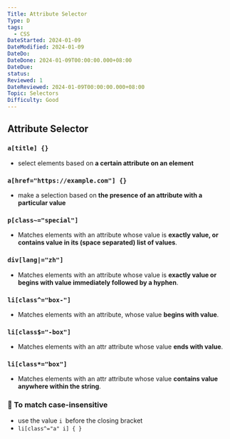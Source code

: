 ```yaml
---
Title: Attribute Selector
Type: D
tags:
  - CSS
DateStarted: 2024-01-09
DateModified: 2024-01-09
DateDo: 
DateDone: 2024-01-09T00:00:00.000+08:00
DateDue: 
status: 
Reviewed: 1
DateReviewed: 2024-01-09T00:00:00.000+08:00
Topic: Selectors
Difficulty: Good
---
```

## Attribute Selector

### `a[title] {}`
- select elements based on **a certain attribute on an element**

### `a[href="https://example.com"] {}`
- make a selection based on **the presence of an attribute with a particular value**

### `p[class~="special"]`
- Matches elements with an attribute whose value is **exactly value, or contains value in its (space separated) list of values**.

### `div[lang|="zh"]`
- Matches elements with an attribute whose value is **exactly value or begins with value immediately followed by a hyphen**.

### `li[class^="box-"]`
- Matches elements with an attribute, whose value **begins with value**.

### `li[class$="-box"]`
- Matches elements with an attr attribute whose value **ends with value**.

### `li[class*="box"]`
- Matches elements with an attr attribute whose value **contains value anywhere within the string**.

### 📌 To match **case-insensitive**
- use the value `i `before the closing bracket
- `li[class^="a" i] { }`